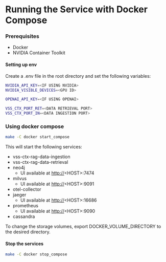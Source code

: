 <!--
SPDX-FileCopyrightText: Copyright (c) 2025 NVIDIA CORPORATION & AFFILIATES. All rights reserved.
SPDX-License-Identifier: Apache-2.0
 *
Licensed under the Apache License, Version 2.0 (the "License");
you may not use this file except in compliance with the License.
You may obtain a copy of the License at
 *
http://www.apache.org/licenses/LICENSE-2.0
 *
Unless required by applicable law or agreed to in writing, software
distributed under the License is distributed on an "AS IS" BASIS,
WITHOUT WARRANTIES OR CONDITIONS OF ANY KIND, either express or implied.
See the License for the specific language governing permissions and
limitations under the License.
-->

# Running the Service with Docker Compose

### Prerequisites

-   Docker
-   NVIDIA Container Toolkit

#### Setting up env

Create a .env file in the root directory and set the following
variables:

``` bash
NVIDIA_API_KEY=<IF USING NVIDIA>
NVIDIA_VISIBLE_DEVICES=<GPU ID>

OPENAI_API_KEY=<IF USING OPENAI>

VSS_CTX_PORT_RET=<DATA RETRIEVAL PORT>
VSS_CTX_PORT_IN=<DATA INGESTION PORT>
```

### Using docker compose

``` bash
make -C docker start_compose
```

This will start the following services:

-   vss-ctx-rag-data-ingestion
-   vss-ctx-rag-data-retrieval
-   neo4j
    -   UI available at <http://>\<HOST\>:7474
-   milvus
    -   UI available at <http://>\<HOST\>:9091
-   otel-collector
-   jaeger
    -   UI available at <http://>\<HOST\>:16686
-   prometheus
    -   UI available at <http://>\<HOST\>:9090
-   cassandra

To change the storage volumes, export DOCKER_VOLUME_DIRECTORY to the
desired directory.

#### Stop the services

``` bash
make -C docker stop_compose
```
